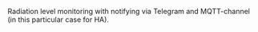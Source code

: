 Radiation level monitoring with notifying via Telegram and MQTT-channel (in this particular case for HA).
